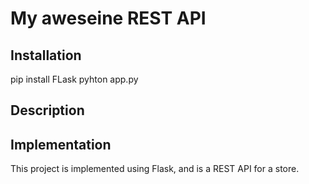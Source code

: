 # My aweseine REST API

## Installation

pip install FLask
pyhton app.py

## Description



## Implementation

This project is implemented using Flask, and is a REST API for a store.
